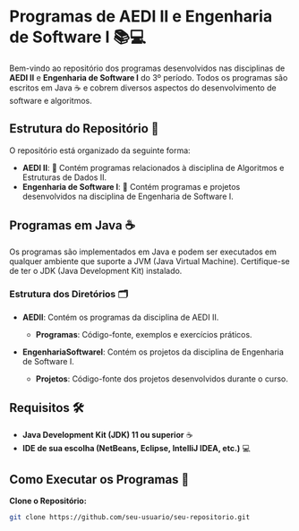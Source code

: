 # Programas de AEDI II e Engenharia de Software I 📚💻

Bem-vindo ao repositório dos programas desenvolvidos nas disciplinas de **AEDI II** e **Engenharia de Software I** do 3º período. Todos os programas são escritos em Java ☕ e cobrem diversos aspectos do desenvolvimento de software e algoritmos.

## Estrutura do Repositório 📂

O repositório está organizado da seguinte forma:

- **AEDI II**: 📘 Contém programas relacionados à disciplina de Algoritmos e Estruturas de Dados II.
- **Engenharia de Software I**: 📗 Contém programas e projetos desenvolvidos na disciplina de Engenharia de Software I.

## Programas em Java ☕️

Os programas são implementados em Java e podem ser executados em qualquer ambiente que suporte a JVM (Java Virtual Machine). Certifique-se de ter o JDK (Java Development Kit) instalado.

### Estrutura dos Diretórios 🗂️

- **AEDII**: Contém os programas da disciplina de AEDI II.
  - **Programas**: Código-fonte, exemplos e exercícios práticos.
  
- **EngenhariaSoftwareI**: Contém os projetos da disciplina de Engenharia de Software I.
  - **Projetos**: Código-fonte dos projetos desenvolvidos durante o curso.

## Requisitos 🛠️

- **Java Development Kit (JDK) 11 ou superior** ☕
- **IDE de sua escolha (NetBeans, Eclipse, IntelliJ IDEA, etc.)** 💻

## Como Executar os Programas 🚀

 **Clone o Repositório:**

   ```bash
   git clone https://github.com/seu-usuario/seu-repositorio.git
